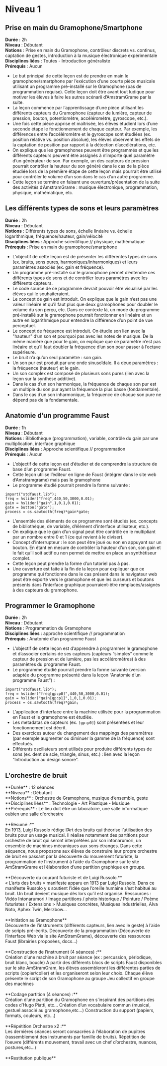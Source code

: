 # Niveau 1

## Prise en main du Gramophone/Smartphone

**Durée** : 2h  
**Niveau** : Débutant  
**Notions** : Prise en main du Gramophone, contrôleur discrets vs. continus, captation de gestes, introduction à la musique électronique expérimentale  
**Disciplines liées** : Toutes - Introduction généraliste  
**Prérequis** : Aucun

* Le but principal de cette leçon est de prendre en main le gramophone/smartphone par l’exécution d’une courte pièce musicale utilisant un programme pré-installé sur le Gramophone (pas de programmation requise). Cette leçon doit être avant tout ludique pour motiver les élèves à faire les autres scénarii d’AmstramGrame par la suite.
* La leçon commence par l’apprentissage d’une pièce utilisant les différents capteurs du Gramophone (capteur de lumière, capteur de pression, bouton, potentiomètre, accéléromètre, gyroscope, etc.).
* Une fois cette pièce apprise et maîtrisée, les élèves étudient lors d’une seconde étape le fonctionnement de chaque capteur. Par exemple, les différences entre l’accéléromètre et le gyroscope sont étudiées (ex. position relative vs. position absolue), les élèves observent les effets de la captation de position par rapport à la détection d’accélérations, etc. 
* On explique que les gramophones peuvent être programmés et que les différents capteurs peuvent être assignés à n’importe quel paramètre d’un générateur de son. Par exemple, un des capteurs de pression pourrait contrôler la hauteur du son généré dans le cas de la pièce étudiée lors de la première étape de cette leçon mais pourrait être utilisé pour contrôler le volume d’un son dans le cas d’un autre programme.
* Cette leçon se termine en faisant une ouverture/présentation de la suite des activités d’AmstramGrame : musique électronique, programmation, physique, mathématique, etc.

<!-- TODO: on pourrait avoir une photo du gramophone avec un peu plus de détail -->

## Les différents types de sons et leurs paramètres

**Durée** : 2h  
**Niveau** : Débutant  
**Notions** : Différents types de sons, échelle linéaire vs. échelle logarithmique, fréquence/hauteur, gain/vélocité  
**Disciplines liées** : Approche scientifique // physique, mathématique  
**Prérequis** : Prise en main du gramophone/smartphone  

* L’objectif de cette leçon est de présenter les différentes types de sons (ex. bruits, sons pures, harmoniques/inharmoniques) et leurs paramètres associés (ex. gain et fréquence).
* Un programme pré-installé <!-- TODO: voir comment gérer ça -->
sur le gramophone permet d’entendre ces différents types de sons et de contrôler leurs paramètres avec les différents capteurs.
* Le code source de ce programme devrait pouvoir être visualisé par les élèves qui le souhaiteraient. <!-- TODO: justement, ça pourrait être ici --> 
* Le concept de gain est introduit. On explique que le gain n’est pas une valeur linéaire et qu’il faut plus que deux gramophones pour doubler le volume du son perçu, etc. Dans ce contexte là, un mode du programme pré-installé sur le gramophone pourrait fonctionner en linéaire et un autre en logarithmique pour entendre la différence d’un point de vue perceptuel. <!-- TODO: je doute qu'un prof de physique même expérimenté sache de quoi on parle là, il faudrait être plus précis. -->
* Le concept de fréquence est introduit. On étudie son lien avec la "hauteur" d’un son et pourquoi pas avec les notes de musique. De la même manière que pour le gain, on explique que ce paramètre n’est pas linéaire et qu’il faut doubler la fréquence d’un son pour passer à l’octave supérieure. 
* Le bruit n’a qu’un seul paramètre : son gain.
* Un son pur est produit par une onde sinusoïdale. Il a deux paramètres : la fréquence (hauteur) et le gain.
* Un son complex est composé de plusieurs sons pures (lien avec la leçon sur la synthèse additive). 
* Dans le cas d’un son harmonique, la fréquence de chaque son pur est un multiple du son pur ayant la fréquence la plus basse (fondamentale).
* Dans le cas d’un son inharmonique, la fréquence de chaque son pure ne dépend pas de la fondamentale.

## Anatomie d’un programme Faust

**Durée** : 1h  
**Niveau** : Débutant  
**Notions** : Bibliothèque (programmation), variable, contrôle du gain par une multiplication, interface graphique  
**Disciplines liées** : Approche scientifique // programmation  
**Prérequis** : Aucun  

* L’objectif de cette leçon est d’étudier et de comprendre la structure de base d’un programme Faust. 
* Cette leçon utilise l’éditeur en ligne de Faust (intégrer dans le site web d’Amstramgrame) mais pas le gramophone
* Le programme étudié pourrait prendre la forme suivante : 

<!-- faust-run -->
```
import("stdfaust.lib");
freq = hslider("freq",440,50,3000,0.01);
gain = hslider("gain",1,0,1,0.01);
gate = button("gate");
process = os.sawtooth(freq)*gain*gate;
```
<!-- /faust-run -->

* L’ensemble des éléments de ce programme sont étudiés (ex. concepts de bibliothèque, de variable, d’élément d’interface utilisateur, etc.).
* On explique que le gain d’un signal peut être contrôlé en le multipliant par un nombre entre 0 et 1 (ce qui revient à le diviser).  
* Concept d'interrupteur : le son peut être joué ou non en appuyant sur un bouton. En étant en mesure de contrôler la hauteur d’un son, son gain et le fait qu’il soit actif ou non permet de mettre en place un synthétiseur complet. 
* Cette leçon peut prendre la forme d’un tutoriel pas à pas.
* Une ouverture est faite à la fin de la leçon pour expliquer que ce programme qui fonctionne dans le cas présent dans le navigateur web peut être exporté vers le gramophone et que les curseurs et boutons présents dans l’interface graphique pourraient-être remplacés/assignés à des capteurs du gramophone.

## Programmer le Gramophone
**Durée** : 2h</br>
**Niveau** : Débutant</br>
**Notions** : Programmation du Gramophone</br>
**Disciplines liées** : approche scientifique // programmation</br>
**Prérequis** : Anatomie d’un programme Faust</br>

* L’objectif de cette leçon est d’apprendre à programmer le gramophone et d’associer certains de ses capteurs (capteurs “simples” comme le capteur de pression et de lumière, pas les accéléromètres) à des paramètres du programme Faust.
* Le programme étudié pourrait prendre la forme suivante (version adaptée du programme présenté dans la leçon “Anatomie d’un programme Faust”) : 

```
import("stdfaust.lib");
freq = hslider("freq[gp:p0]",440,50,3000,0.01);
gain = hslider("gain[gp:p1]",1,0,1,0.01);
process = os.sawtooth(freq)*gain;
```

* L’application d’interface entre la machine utilisée pour la programmation en Faust et le gramophone est étudiée.
* Les metadatas de capteurs (ex. `[gp:p0]`) sont présentées et leur fonctionnement est décrit.
* Des exercices autour du changement des mappings des paramètres (par exemple augmenter ou diminuer la gamme de la fréquence) sont effectués.
* Différents oscillateurs sont utilisés pour produire différents types de sons (ex. dent de scie, triangle, sinus, etc.) : lien avec la leçon “Introduction au design sonore”.  

<h2 id= "pieces-gramophone">L'orchestre de bruit</h2>
**Durée** : 12 séances</br>
**Niveau** : Débutant</br>
**Notions** : Orchestre de Gramophone, musique d’ensemble, geste</br>
**Disciplines liées** : Technologie - Art Plastique - Musique</br>
**Prérequis** : Le lieu doit être un laboratoire, une salle informatique oubien une salle d'orchestre</br>
</br>
**Résumé :**</br>
En 1913, Luigi Russolo rédige l’Art des bruits qui théorise l’utilisation des bruits pour un usage musical. Il réalise notamment des partitions pour orchestre de bruit qui seront interprétées par son intonarumori, un ensemble de machines mécaniques aux sons étranges.
Dans cette séquence, nous proposons aux élèves de construire leur propre orchestre de bruit en passant par la découverte du mouvement futuriste, la programmation de l’instrument à l’aide du Gramophone sur le site AmStramGrame et l’élaboration d’une partition graphique en groupe.
</br>
</br>
**Découverte du courant futuriste et de Luigi Russolo.**
</br>
« L’arts des bruits » manifeste apparu en 1913 par Luigi Russolo. Dans ce manifeste Russolo y s soutient l’idée que l’oreille humaine s’est habitué au bruit. Un bruit devient musique dès lors qu’il est organisé.
Ressources : Vidéo Intonarumori / Image partitions / photo historique / Peinture / Poème futuristes / Extensions > Musiques concrètes, Musiques industrielles, Alva Noto, Aphex Twin, Merzbow...
</br>
</br>
**Initiation au Gramophone**
</br>
Découverte de l’instruments (différents capteurs, lien avec le geste) à l’aide de scripts pré-écrits. Découverte de la programmation (Découverte de l’interface Web via le site AmStramGrame), découverte des ressources Faust (librairies proposées, docs...)
</br>
</br>
**Construction de l’instrument (4 séances) :**
</br>
Création d’une machine à bruit par séance (ex : percussion, périodique, bruit blanc, boucle)
A partir des différents blocs de scripts Faust disponibles sur le site AmStramGram, les élèves assembleront les différentes parties de scripts (copier/coller) et les organiseront selon leur choix.
Chaque élève présente le script de son Gramophone au groupe Jeu collectif en groupe des machines
</br>
</br>
**Codage partition (4 séances) :**
</br>
Création d’une partition du Gramophone en s’inspirant des partitions des codes d’Hugo Piatti, etc... Création d’un vocabulaire commun (musical, gestuel associé au gramophone,etc...) Construction du support (papiers, formats, couleurs, etc...)
</br>
</br>
**Répétition Orchestre x2 :**
</br>
Les dernières séances seront consacrées à l’élaboration de pupitres (rassemblement des instruments par famille de bruits).
Répétition de l’oeuvre (différents mouvement, travail avec un chef d’orchestre, nuances, postures,etc...)
</br>
</br>
**Restitution publique**